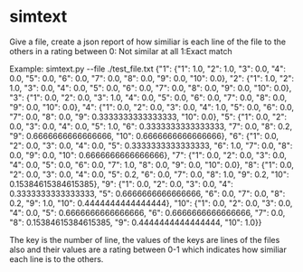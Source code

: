 # simtext
Give a file, create a json report of how similiar is each line of the file to the others in a rating between 0: Not similar at all 1:Exact match

Example:
simtext.py --file ./test_file.txt
{"1": {"1": 1.0, "2": 1.0, "3": 0.0, "4": 0.0, "5": 0.0, "6": 0.0, "7": 0.0, "8": 0.0, "9": 0.0, "10": 0.0}, "2": {"1": 1.0, "2": 1.0, "3": 0.0, "4": 0.0, "5": 0.0, "6": 0.0, "7": 0.0, "8": 0.0, "9": 0.0, "10": 0.0}, "3": {"1": 0.0, "2": 0.0, "3": 1.0, "4": 0.0, "5": 0.0, "6": 0.0, "7": 0.0, "8": 0.0, "9": 0.0, "10": 0.0}, "4": {"1": 0.0, "2": 0.0, "3": 0.0, "4": 1.0, "5": 0.0, "6": 0.0, "7": 0.0, "8": 0.0, "9": 0.3333333333333333, "10": 0.0}, "5": {"1": 0.0, "2": 0.0, "3": 0.0, "4": 0.0, "5": 1.0, "6": 0.3333333333333333, "7": 0.0, "8": 0.2, "9": 0.6666666666666666, "10": 0.6666666666666666}, "6": {"1": 0.0, "2": 0.0, "3": 0.0, "4": 0.0, "5": 0.3333333333333333, "6": 1.0, "7": 0.0, "8": 0.0, "9": 0.0, "10": 0.6666666666666666}, "7": {"1": 0.0, "2": 0.0, "3": 0.0, "4": 0.0, "5": 0.0, "6": 0.0, "7": 1.0, "8": 0.0, "9": 0.0, "10": 0.0}, "8": {"1": 0.0, "2": 0.0, "3": 0.0, "4": 0.0, "5": 0.2, "6": 0.0, "7": 0.0, "8": 1.0, "9": 0.2, "10": 0.15384615384615385}, "9": {"1": 0.0, "2": 0.0, "3": 0.0, "4": 0.3333333333333333, "5": 0.6666666666666666, "6": 0.0, "7": 0.0, "8": 0.2, "9": 1.0, "10": 0.4444444444444444}, "10": {"1": 0.0, "2": 0.0, "3": 0.0, "4": 0.0, "5": 0.6666666666666666, "6": 0.6666666666666666, "7": 0.0, "8": 0.15384615384615385, "9": 0.4444444444444444, "10": 1.0}}

The key is the number of line, the values of the keys are lines of the files also and their values are a rating between 0-1 which indicates how similiar each line is to the others.
